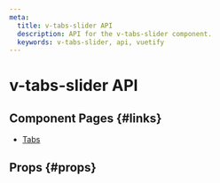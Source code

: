 ```yaml
---
meta:
  title: v-tabs-slider API
  description: API for the v-tabs-slider component.
  keywords: v-tabs-slider, api, vuetify
---
```


# v-tabs-slider API

<entry-ad />

## Component Pages {#links}

- [Tabs](components/tabs)

## Props {#props}

<api-section name="v-tabs-slider" section="props" />

<backmatter />
